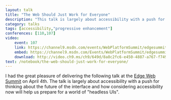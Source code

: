 ```yaml
---
layout: talk
title: "The Web Should Just Work for Everyone"
description: "This talk is largely about accessibility with a push for thinking about the future of the interface and how considering accessibility now will help us prepare for a world of “headless UIs”."
category: talks
tags: [accessibility,"progressive enhancement"]
conferences: [110,107]
video:
	event: 107
	link: https://channel9.msdn.com/events/WebPlatformSummit/edgesummit2016/ES1612
	embed: https://channel9.msdn.com/Events/WebPlatformSummit/edgesummit2016/ES1612/player
	download: http://video.ch9.ms/ch9/649d/8a8c2fc6-e450-4887-a767-f74948bb649d/ES1612InclusiveDesign_mid.mp4
text: /notebook/the-web-should-just-work-for-everyone/
---
```


I had the great pleasure of delivering the following talk at the [Edge Web Summit](https://web.archive.org/web/http://lanyrd.com/2016/edgesummit/) on April 4th. The talk is largely about accessibility with a push for thinking about the future of the interface and how considering accessibility now will help us prepare for a world of "headless UIs".